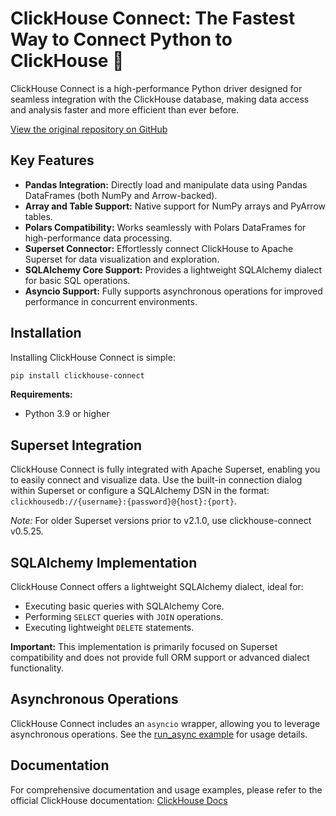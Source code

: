 # ClickHouse Connect: The Fastest Way to Connect Python to ClickHouse 🚀

ClickHouse Connect is a high-performance Python driver designed for seamless integration with the ClickHouse database, making data access and analysis faster and more efficient than ever before.

[View the original repository on GitHub](https://github.com/ClickHouse/clickhouse-connect)

## Key Features

*   **Pandas Integration:** Directly load and manipulate data using Pandas DataFrames (both NumPy and Arrow-backed).
*   **Array and Table Support:** Native support for NumPy arrays and PyArrow tables.
*   **Polars Compatibility:** Works seamlessly with Polars DataFrames for high-performance data processing.
*   **Superset Connector:** Effortlessly connect ClickHouse to Apache Superset for data visualization and exploration.
*   **SQLAlchemy Core Support:** Provides a lightweight SQLAlchemy dialect for basic SQL operations.
*   **Asyncio Support:** Fully supports asynchronous operations for improved performance in concurrent environments.

## Installation

Installing ClickHouse Connect is simple:

```bash
pip install clickhouse-connect
```

**Requirements:**

*   Python 3.9 or higher

## Superset Integration

ClickHouse Connect is fully integrated with Apache Superset, enabling you to easily connect and visualize data. Use the built-in connection dialog within Superset or configure a SQLAlchemy DSN in the format: `clickhousedb://{username}:{password}@{host}:{port}`.

*Note:* For older Superset versions prior to v2.1.0, use clickhouse-connect v0.5.25.

## SQLAlchemy Implementation

ClickHouse Connect offers a lightweight SQLAlchemy dialect, ideal for:

*   Executing basic queries with SQLAlchemy Core.
*   Performing `SELECT` queries with `JOIN` operations.
*   Executing lightweight `DELETE` statements.

**Important:** This implementation is primarily focused on Superset compatibility and does not provide full ORM support or advanced dialect functionality.

## Asynchronous Operations

ClickHouse Connect includes an `asyncio` wrapper, allowing you to leverage asynchronous operations.  See the [run_async example](./examples/run_async.py) for usage details.

## Documentation

For comprehensive documentation and usage examples, please refer to the official ClickHouse documentation: [ClickHouse Docs](https://clickhouse.com/docs/integrations/python)